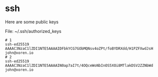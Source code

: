 # ssh
Here are some public keys

File: ~/.ssh/authorized_keys
```
# 1
ssh-ed25519 AAAAC3NzaC1lZDI1NTE5AAAAIDFbkYCG7GObMQNsv4oZPt/foBYDRXdd/H1PZFXwdJsH john@xoren.io
# 2
ssh-ed25519 AAAAC3NzaC1lZDI1NTE5AAAAIN0ap7aI7t/4OQceWoNbInOS5XOi8MTlakDSV2ZZNbWd john@xoren.io
```
